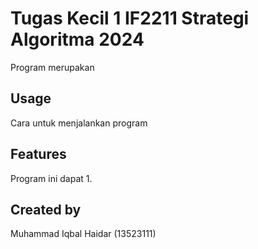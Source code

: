 # Tugas Kecil 1 IF2211 Strategi Algoritma 2024
Program merupakan


## Usage

Cara untuk menjalankan program


## Features

Program ini dapat
1. 


## Created by
Muhammad Iqbal Haidar (13523111)
